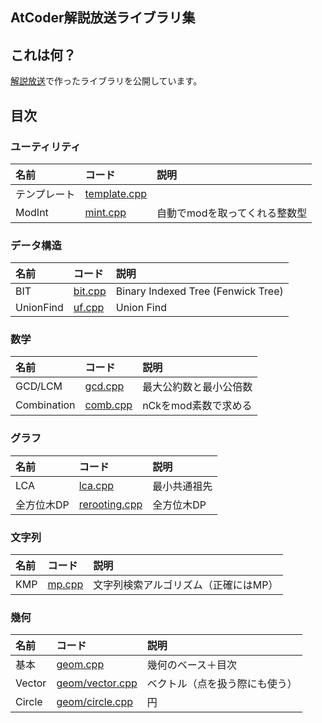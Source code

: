 AtCoder解説放送ライブラリ集
----
## これは何？
[解説放送](https://www.youtube.com/channel/UCtG3StnbhxHxXfE6Q4cPZwQ)で作ったライブラリを公開しています。

## 目次

### ユーティリティ
|名前|コード|説明|
|:--|:--|:--|
|テンプレート|[template.cpp](template.cpp)||
|ModInt|[mint.cpp](mint.cpp)|自動でmodを取ってくれる整数型|

### データ構造
|名前|コード|説明|
|:--|:--|:--|
|BIT|[bit.cpp](bit.cpp)|Binary Indexed Tree (Fenwick Tree)|
|UnionFind|[uf.cpp](uf.cpp)|Union Find|

### 数学
|名前|コード|説明|
|:--|:--|:--|
|GCD/LCM|[gcd.cpp](gcd.cpp)|最大公約数と最小公倍数|
|Combination|[comb.cpp](comb.cpp)|nCkをmod素数で求める|

### グラフ
|名前|コード|説明|
|:--|:--|:--|
|LCA|[lca.cpp](lca.cpp)|最小共通祖先|
|全方位木DP|[rerooting.cpp](rerooting.cpp)|全方位木DP|

### 文字列
|名前|コード|説明|
|:--|:--|:--|
|KMP|[mp.cpp](mp.cpp)|文字列検索アルゴリズム（正確にはMP）|

### 幾何
|名前|コード|説明|
|:--|:--|:--|
|基本|[geom.cpp](geom.cpp)|幾何のベース＋目次|
|Vector|[geom/vector.cpp](geom/vector.cpp)|ベクトル（点を扱う際にも使う）|
|Circle|[geom/circle.cpp](geom/circle.cpp)|円|